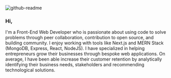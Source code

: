 ![github-readme](https://user-images.githubusercontent.com/15114201/116810798-ae445280-ab3d-11eb-9125-132d5c50f712.png)

### Hi,

I'm a Front-End Web Developer who is passionate about using code to solve problems through peer collaboration, contribution to open source, and building community. I enjoy working with tools like Next.js and MERN Stack (MongoDB, Express, React, NodeJS). I have specialized in helping entrepreneurs grow their businesses through bespoke web applications. On average, I have been able increase their customer retention by analytically identifying their business needs, stakeholders and recommending technological solutions.

<!-- ### Some Projects I have work(ed) on as FrontEnd Developer:

<a href="https://puredrinks.co.uk/" target="_blank"><img src="https://user-images.githubusercontent.com/15114201/116819858-f5483d00-ab69-11eb-9a25-8959ca4542bd.png" alt="" width="250" height="150"/></a> &nbsp;
<a href="https://sport.herts.ac.uk" target="_blank"><img alt="University of Hertsfordshire" src="https://user-images.githubusercontent.com/15114201/142673694-64a98faf-f202-4def-ad81-a2397ed1345d.png" width="250" height="150"/></a> &nbsp;
<a href="https://www.lonsdaleservices.co.uk" target="_blank"><img alt="Lonsdale Services Uk" src="https://user-images.githubusercontent.com/15114201/142673530-4939ca8d-df1b-422e-b82e-df0537ccd2be.png" width="250" height="150"/></a> &nbsp;
<a href="https://www.blackphone.co.uk/privy-2/" target="_blank"><img alt="Blackphone Privy 2.0" src="https://user-images.githubusercontent.com/15114201/142674115-631b5e89-5c50-45ea-b918-9e59681f1772.png" width="250" height="150"/></a> -->

